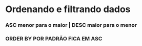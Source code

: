 # Ordenando e filtrando dados

### ASC menor para o maior | DESC maior para o menor 
### ORDER BY POR PADRÃO FICA EM ASC